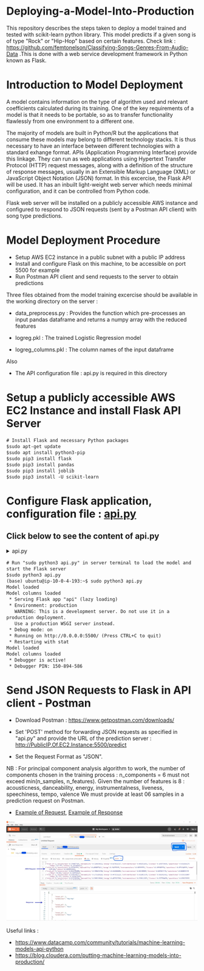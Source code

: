# Deploying-a-Model-Into-Production
This repository describes the steps taken to deploy a model trained and tested with scikit-learn python library. This model predicts if a given song is of type "Rock" or "Hip-Hop" based on certain features. Check link : https://github.com/femtonelson/Classifying-Songs-Genres-From-Audio-Data .This is done with a web service development framework in Python known as Flask.

# Introduction to Model Deployment
A model contains information on the type of algorithm used and relevant coefficients calculated during its training. One of the key requirements of a model is that 
it needs to be portable, so as to transfer functionality flawlessly from one environment to a different one. 

The majority of models are built in Python/R but the applications that consume these models may belong to different technology stacks. It is thus necessary to have an interface
between different technologies with a standard exhange format. APIs (Application Programming Interface) provide this linkage. They can run as web applications using Hypertext Transfer Protocol (HTTP) request messages, 
along with a definition of the structure of response messages, usually in an Extensible Markup Language (XML) or JavaScript Object Notation (JSON) format. 
In this excercise, the Flask API will be used. It has an inbuilt light-weight web server which needs minimal configuration, and it can be controlled from Python code.

Flask web server will be installed on a publicly accessible AWS instance and configured to respond to JSON requests (sent by a Postman API client) with song type predictions.  

# Model Deployment Procedure

- Setup AWS EC2 instance in a public subnet with a public IP address
- Install and configure Flask on this machine, to be accessible on port 5500 for example
- Run Postman API client and send requests to the server to obtain predictions

Three files obtained from the model training excercise should be available in the working directory on the server :
- data_preprocess.py : Provides the function which pre-processes an input pandas dataframe and returns a numpy array with the reduced features



- logreg.pkl : The trained Logistic Regression model
- logreg_columns.pkl : The column names of the input dataframe

Also
- The API configuration file : api.py is required in this directory

# Setup a publicly accessible AWS EC2 Instance and install Flask API Server
```
# Install Flask and necessary Python packages
$sudo apt-get update
$sudo apt install python3-pip
$sudo pip3 install flask
$sudo pip3 install pandas
$sudo pip3 install joblib
$sudo pip3 install -U scikit-learn 
```

# Configure Flask application, configuration file : [api.py](/api.py)
## Click below to see the content of api.py
<details><summary>api.py</summary>
<p>

```python
# Dependencies
from flask import Flask, request
import joblib
import traceback
import pandas as pd
import numpy as np

# Import the data pre-processing toolbox function from "data_preprocess.py"
from data_preprocess import data_preprocess

# Create API instance
app = Flask(__name__)

@app.route('/predict', methods=['POST'])  # This decorator indicates which URL "/predict" should trigger the execution of the func predict
def predict():
    if logreg:
        try:
            # Read input json request into a dataframe and fill dummy values
            json_ = request.json

            # Print the content of JSON request to server terminal
            print(json_)

            input_df = pd.DataFrame(json_)

            # Process the input dataframe and return a reduced numpy array
            reduced_arr = data_preprocess(input_df)

            # Run the prediction on the reduced array
            prediction = list(logreg.predict(reduced_arr))

            # Create an output dataframe to contain track_id and prediction for each track id
            output_df = input_df[['track_id']]
            output_df['prediction'] = prediction

            # Print result in server terminal
            print(output_df)

            # Convert the output to JSON and send to client
            return output_df.to_json(orient='records')

        except:

            return jsonify({'trace': traceback.format_exc()})
    else:
        print ('Train the model first')
        return ('No model here to use')

if __name__ == '__main__':  # To be executed when "sudo python3 api.py" is run in server terminal

    logreg = joblib.load("logreg.pkl") # logreg.pkl"
    print ('Model loaded')
    model_columns = joblib.load("logreg_columns.pkl") # Load "logreg_columns.pkl"
    print ('Model columns loaded')

    # Run FLask on port 5500 and listen to requests from all IP addresses
    app.run(port = 5500, debug=True, host= '0.0.0.0')
```
</p>
</details>


```
# Run "sudo python3 api.py" in server terminal to load the model and start the Flask server
$sudo python3 api.py
(base) ubuntu@ip-10-0-4-193:~$ sudo python3 api.py
Model loaded
Model columns loaded
 * Serving Flask app "api" (lazy loading)
 * Environment: production
   WARNING: This is a development server. Do not use it in a production deployment.
   Use a production WSGI server instead.
 * Debug mode: on
 * Running on http://0.0.0.0:5500/ (Press CTRL+C to quit)
 * Restarting with stat
Model loaded
Model columns loaded
 * Debugger is active!
 * Debugger PIN: 150-894-586
```


# Send JSON Requests to Flask in API client - Postman

- Download Postman : https://www.getpostman.com/downloads/

- Set 'POST' method for forwarding JSON requests as specified in "api.py" and provide the URL of the prediction server : http://PublicIP.Of.EC2.Instance:5500/predict

- Set the Request Format as "JSON".

NB : For principal component analysis algorithm to work, the number of components chosen in the training process : n_components = 6 must not exceed min(n_samples, n_features).
Given the number of features is 8 : acousticness, danceability, energy, instrumentalness, liveness, speechiness, tempo, valence
We must provide at least 06 samples in a prediction request on Postman.

- [Example of Request](/Example-of-request.json), [Example of Response](/Example-of-response.json)
<img src="./postman-request-response.jpg">




































Useful links : 
- https://www.datacamp.com/community/tutorials/machine-learning-models-api-python
- https://blog.cloudera.com/putting-machine-learning-models-into-production/
